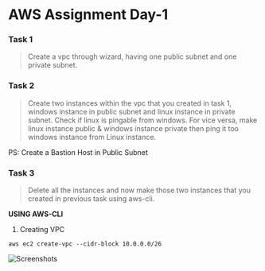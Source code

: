 # AWS Assignment Day-1

### Task 1

> Create a vpc through wizard, having one public subnet and one private subnet.

### Task 2

> Create two instances within the vpc that you created in task 1, windows instance in public subnet and linux instance in private subnet. Check if linux is pingable from windows.
For vice versa, make linux instance public & windows instance private then ping it too windows instance from Linux instance. 

PS: Create a Bastion Host in Public Subnet

### Task 3

> Delete all the instances and now make those two instances that you created in previous task using aws-cli.

**USING AWS-CLI**

1. Creating VPC

```
aws ec2 create-vpc --cidr-block 10.0.0.0/26
```

![Screenshots](1.png)
